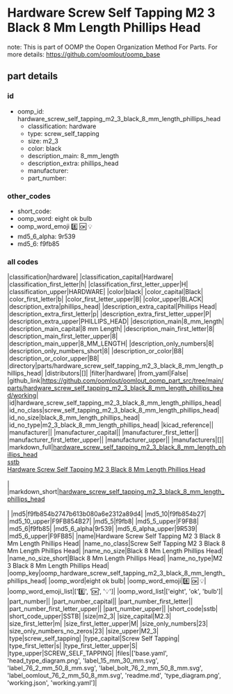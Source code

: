 # Hardware Screw Self Tapping M2 3 Black 8 Mm Length Phillips Head  

note: This is part of OOMP the Oopen Organization Method For Parts. For more details: https://github.com/oomlout/oomp_base

##  part details





### id
* oomp_id: hardware_screw_self_tapping_m2_3_black_8_mm_length_phillips_head
  * classification: hardware
  * type: screw_self_tapping
  * size: m2_3
  * color: black
  * description_main: 8_mm_length
  * description_extra: phillips_head
  * manufacturer: 
  * part_number: 

### other_codes
* short_code: 
* oomp_word: eight ok bulb
* oomp_word_emoji :eight: :ok: :bulb:
* md5_6_alpha: 9r539
* md5_6: f9fb85

### all codes 
|classification|hardware|
|classification_capital|Hardware|
|classification_first_letter|h|
|classification_first_letter_upper|H|
|classification_upper|HARDWARE|
|color|black|
|color_capital|Black|
|color_first_letter|b|
|color_first_letter_upper|B|
|color_upper|BLACK|
|description_extra|phillips_head|
|description_extra_capital|Phillips Head|
|description_extra_first_letter|p|
|description_extra_first_letter_upper|P|
|description_extra_upper|PHILLIPS_HEAD|
|description_main|8_mm_length|
|description_main_capital|8 mm Length|
|description_main_first_letter|8|
|description_main_first_letter_upper|8|
|description_main_upper|8_MM_LENGTH|
|description_only_numbers|8|
|description_only_numbers_short|8|
|description_or_color|B8|
|description_or_color_upper|B8|
|directory|parts/hardware_screw_self_tapping_m2_3_black_8_mm_length_phillips_head|
|distributors|[]|
|filter|hardware|
|from_yaml|False|
|github_link|https://github.com/oomlout/oomlout_oomp_part_src/tree/main/parts/hardware_screw_self_tapping_m2_3_black_8_mm_length_phillips_head/working|
|id|hardware_screw_self_tapping_m2_3_black_8_mm_length_phillips_head|
|id_no_class|screw_self_tapping_m2_3_black_8_mm_length_phillips_head|
|id_no_size|black_8_mm_length_phillips_head|
|id_no_type|m2_3_black_8_mm_length_phillips_head|
|kicad_reference||
|manufacturer||
|manufacturer_capital||
|manufacturer_first_letter||
|manufacturer_first_letter_upper||
|manufacturer_upper||
|manufacturers|[]|
|markdown_full|[hardware_screw_self_tapping_m2_3_black_8_mm_length_phillips_head](https://github.com/oomlout/oomlout_oomp_part_src/tree/main/parts/hardware_screw_self_tapping_m2_3_black_8_mm_length_phillips_head/working)<br>[sstb](https://github.com/oomlout/oomlout_oomp_part_src/tree/main/parts/hardware_screw_self_tapping_m2_3_black_8_mm_length_phillips_head/working)<br>[Hardware Screw Self Tapping M2 3 Black 8 Mm Length Phillips Head](https://github.com/oomlout/oomlout_oomp_part_src/tree/main/parts/hardware_screw_self_tapping_m2_3_black_8_mm_length_phillips_head/working)<br><br>|
|markdown_short|[hardware_screw_self_tapping_m2_3_black_8_mm_length_phillips_head](https://github.com/oomlout/oomlout_oomp_part_src/tree/main/parts/hardware_screw_self_tapping_m2_3_black_8_mm_length_phillips_head/working)<br><br>|
|md5|f9fb854b2747b613b080a6e2312a89d4|
|md5_10|f9fb854b27|
|md5_10_upper|F9FB854B27|
|md5_5|f9fb8|
|md5_5_upper|F9FB8|
|md5_6|f9fb85|
|md5_6_alpha|9r539|
|md5_6_alpha_upper|9R539|
|md5_6_upper|F9FB85|
|name|Hardware Screw Self Tapping M2 3 Black 8 Mm Length Phillips Head|
|name_no_class|Screw Self Tapping M2 3 Black 8 Mm Length Phillips Head|
|name_no_size|Black 8 Mm Length Phillips Head|
|name_no_size_short|Black 8 Mm Length Phillips Head|
|name_no_type|M2 3 Black 8 Mm Length Phillips Head|
|oomp_key|oomp_hardware_screw_self_tapping_m2_3_black_8_mm_length_phillips_head|
|oomp_word|eight ok bulb|
|oomp_word_emoji|:eight: :ok: :bulb:|
|oomp_word_emoji_list|[':eight:', ':ok:', ':bulb:']|
|oomp_word_list|['eight', 'ok', 'bulb']|
|part_number||
|part_number_capital||
|part_number_first_letter||
|part_number_first_letter_upper||
|part_number_upper||
|short_code|sstb|
|short_code_upper|SSTB|
|size|m2_3|
|size_capital|M2.3|
|size_first_letter|m|
|size_first_letter_upper|M|
|size_only_numbers|23|
|size_only_numbers_no_zeros|23|
|size_upper|M2_3|
|type|screw_self_tapping|
|type_capital|Screw Self Tapping|
|type_first_letter|s|
|type_first_letter_upper|S|
|type_upper|SCREW_SELF_TAPPING|
|files|['base.yaml', 'head_type_diagram.png', 'label_15_mm_30_mm.svg', 'label_76_2_mm_50_8_mm.svg', 'label_bolt_76_2_mm_50_8_mm.svg', 'label_oomlout_76_2_mm_50_8_mm.svg', 'readme.md', 'type_diagram.png', 'working.json', 'working.yaml']|
